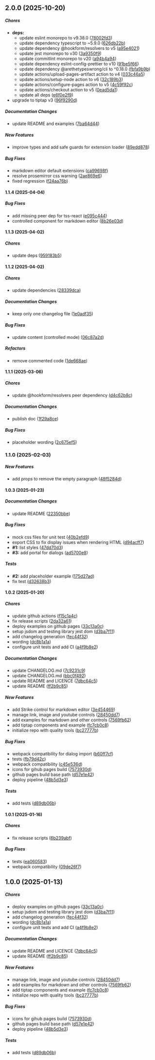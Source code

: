 ## 2.0.0 (2025-10-20)

##### Chores

- **deps:**
    - update eslint monorepo to v9.38.0 ([78002fd3](https://github.com/IGNF/react-dsfr-tiptap/commit/78002fd3af89ef95d53566c568cebdf354aeb3be))
    - update dependency typescript to ~5.9.0 ([626db22b](https://github.com/IGNF/react-dsfr-tiptap/commit/626db22be088e966ab4c7cd7f5a74dafe11a76ee))
    - update dependency @hookform/resolvers to v5 ([a95e4021](https://github.com/IGNF/react-dsfr-tiptap/commit/a95e4021558133244a40ff78141946386e617877))
    - update jest monorepo to v30 ([3a9350f9](https://github.com/IGNF/react-dsfr-tiptap/commit/3a9350f9e3cc7f4907191cf38032c9f08960d024))
    - update commitlint monorepo to v20 ([a94b4a94](https://github.com/IGNF/react-dsfr-tiptap/commit/a94b4a94f24ac04d73b1d1ddcb936b2187f9a455))
    - update dependency eslint-config-prettier to v10 ([91be5f66](https://github.com/IGNF/react-dsfr-tiptap/commit/91be5f661857d0aa40c8632920683585087677a8))
    - update dependency @arethetypeswrong/cli to ^0.18.0 ([fbfa9b9b](https://github.com/IGNF/react-dsfr-tiptap/commit/fbfa9b9b875052af7c29ba328f8fccc0e7e01fd1))
    - update actions/upload-pages-artifact action to v4 ([033c46a5](https://github.com/IGNF/react-dsfr-tiptap/commit/033c46a549d95a3f28c586088e906f08f8be9133))
    - update actions/setup-node action to v6 ([32c189b3](https://github.com/IGNF/react-dsfr-tiptap/commit/32c189b31ea2ac23607841a7990911d7011da63f))
    - update actions/configure-pages action to v5 ([4c59f92c](https://github.com/IGNF/react-dsfr-tiptap/commit/4c59f92c05ea2f4529e5f4265333007dc256104b))
    - update actions/checkout action to v5 ([0ead5da1](https://github.com/IGNF/react-dsfr-tiptap/commit/0ead5da118f71ee85c4e1b865cc3409056519d2f))
    - update all deps ([e6f0e2f9](https://github.com/IGNF/react-dsfr-tiptap/commit/e6f0e2f95e556f384d61899092c49e15292dc37e))
- upgrade to tiptap v3 ([96f9290d](https://github.com/IGNF/react-dsfr-tiptap/commit/96f9290d01f5fb0b962f367f67c622263df9ca6d))

##### Documentation Changes

- update README and examples ([7ba64d44](https://github.com/IGNF/react-dsfr-tiptap/commit/7ba64d442e5c624b540860d20836dc8dcd01f1f1))

##### New Features

- improve types and add safe guards for extension loader ([89edd878](https://github.com/IGNF/react-dsfr-tiptap/commit/89edd878fede4448a648bbdf482bdbfded70f5af))

##### Bug Fixes

- markdown editor default extensions ([ca99698f](https://github.com/IGNF/react-dsfr-tiptap/commit/ca99698f6dbb90161adf39cd2e22a82b44ec4b27))
- resolve prosemirror css warning ([2ae869e6](https://github.com/IGNF/react-dsfr-tiptap/commit/2ae869e6bc284f6b35bb18dcf90f5246d1bb68a9))
- fixed regression ([f24aa76b](https://github.com/IGNF/react-dsfr-tiptap/commit/f24aa76bfeb869fd09058db3ec15f8d9a6303ac7))

#### 1.1.4 (2025-04-04)

##### Bug Fixes

- add missing peer dep for tss-react ([e095c444](https://github.com/IGNF/react-dsfr-tiptap/commit/e095c444cb817383296bf75bc58eae0a60cbdf8a))
- controlled component for markdown editor ([8b26e03d](https://github.com/IGNF/react-dsfr-tiptap/commit/8b26e03d833f23c8bc635543f5b28ad418bdaa4a))

#### 1.1.3 (2025-04-02)

##### Chores

- update deps ([959183b5](https://github.com/IGNF/react-dsfr-tiptap/commit/959183b5e5acf6c5819cd80ce1e9d734e0c75caa))

#### 1.1.2 (2025-04-02)

##### Chores

- update dependencies ([28339dca](https://github.com/IGNF/react-dsfr-tiptap/commit/28339dca603c772bf9bdadb1b91bf10f3e2f04b9))

##### Documentation Changes

- keep only one changelog file ([1e0adf35](https://github.com/IGNF/react-dsfr-tiptap/commit/1e0adf35a6f4becc865e0baddee618e45b3681c8))

##### Bug Fixes

- update content (controlled mode) ([06c87a2d](https://github.com/IGNF/react-dsfr-tiptap/commit/06c87a2d45fcdbc5aef272bd75a9ca5f4a550d8c))

##### Refactors

- remove commented code ([1de668ae](https://github.com/IGNF/react-dsfr-tiptap/commit/1de668aee28a42e38619958d88c1342bef72ea2e))

#### 1.1.1 (2025-03-06)

##### Chores

- update @hookform/resolvers peer dependency ([d4c62b8c](https://github.com/IGNF/react-dsfr-tiptap/commit/d4c62b8c3c0cb34ad2a4df0d4581234af453a286))

##### Documentation Changes

- publish doc ([1f29a8ce](https://github.com/IGNF/react-dsfr-tiptap/commit/1f29a8ced9c0075f5f60b98baf38c2413d7ae487))

##### Bug Fixes

- placeholder wording ([2c675ef5](https://github.com/IGNF/react-dsfr-tiptap/commit/2c675ef5a7c88188633eefbb63ffe090fccc5aea))

### 1.1.0 (2025-02-03)

##### New Features

- add props to remove the empty paragraph ([48f5284d](https://github.com/IGNF/react-dsfr-tiptap/commit/48f5284d1b59e9b6424b85edd6b8dc8ed55007fb))

#### 1.0.3 (2025-01-23)

##### Documentation Changes

- update README ([22350bbe](https://github.com/IGNF/react-dsfr-tiptap/commit/22350bbecfd1d97eebb38072d1f8f8d66db29d28))

##### Bug Fixes

- mock css files for unit test ([40b2efd9](https://github.com/IGNF/react-dsfr-tiptap/commit/40b2efd94f6ae11253619e562692e99777e31961))
- export CSS to fix display issues when rendering HTML ([d94acff7](https://github.com/IGNF/react-dsfr-tiptap/commit/d94acff7b18111845aa1f195ffba2b92426b9a3e))
- **#1:** list styles ([47dd70d3](https://github.com/IGNF/react-dsfr-tiptap/commit/47dd70d329ef7943a5da972d6827bda642353120))
- **#3:** add portal for dialogs ([ad5700e8](https://github.com/IGNF/react-dsfr-tiptap/commit/ad5700e8ab39fd5ceb0f37adbb8cd2c40c5f968e))

##### Tests

- **#2:** add placeholder example ([175d27ad](https://github.com/IGNF/react-dsfr-tiptap/commit/175d27ad45cd7b6ec7d5ad8d7d75abe0b758a30d))
- fix test ([d32638b3](https://github.com/IGNF/react-dsfr-tiptap/commit/d32638b33cc19aeba6f1816ce0083990917e07a9))

#### 1.0.2 (2025-01-20)

##### Chores

- update github actions ([f15c1a4c](https://github.com/IGNF/react-dsfr-tiptap/commit/f15c1a4c94de16c3b1e0368dcddb6cb54a4a6d62))
- fix release scripts ([2da32a61](https://github.com/IGNF/react-dsfr-tiptap/commit/2da32a61c8d9499d8dc3cb653497afe210e1afe0))
- deploy examples on github pages ([33c13a0c](https://github.com/IGNF/react-dsfr-tiptap/commit/33c13a0c3607e460ca95d5b441e75f48fc9af4c9))
- setup jsdom and testing library jest dom ([d3ba7f11](https://github.com/IGNF/react-dsfr-tiptap/commit/d3ba7f112a50d1d7f4a750de598a4058a7b0c213))
- add changelog generation ([fec44f32](https://github.com/IGNF/react-dsfr-tiptap/commit/fec44f3227874cc049f75fbbb2dc82e16e571281))
- wording ([dc8b1a1a](https://github.com/IGNF/react-dsfr-tiptap/commit/dc8b1a1aa4077a8fc5eb140dbd8192b222259479))
- configure unit tests and add CI ([a4f9b8e2](https://github.com/IGNF/react-dsfr-tiptap/commit/a4f9b8e25b0e6f82cffcda8980c23c27f2713234))

##### Documentation Changes

- update CHANGELOG.md ([7c9231c9](https://github.com/IGNF/react-dsfr-tiptap/commit/7c9231c9627b2d5701dce20f096128194317d71e))
- update CHANGELOG.md ([bbc0f492](https://github.com/IGNF/react-dsfr-tiptap/commit/bbc0f492050cb8129cc8f3c98578c499538134ef))
- update README and LICENCE ([7dbc64c5](https://github.com/IGNF/react-dsfr-tiptap/commit/7dbc64c52426ab7b4e171d0167000acef5d973c6))
- update README ([ff2b9c85](https://github.com/IGNF/react-dsfr-tiptap/commit/ff2b9c85df863595b8b51a13e693fff73e55054a))

##### New Features

- add Strike control for markdown editor ([3e454469](https://github.com/IGNF/react-dsfr-tiptap/commit/3e45446964629e88cfa662789c50002cc3834dbd))
- manage link, image and youtube controls ([28450dd7](https://github.com/IGNF/react-dsfr-tiptap/commit/28450dd75550404313b6470a9113ded6fc3261f3))
- add examples for markdown and other controls ([7569fb62](https://github.com/IGNF/react-dsfr-tiptap/commit/7569fb6258e91193e7ee35c634ce478b6fc4e3f1))
- add tiptap components and example ([fc7cb0c8](https://github.com/IGNF/react-dsfr-tiptap/commit/fc7cb0c883071cc95d864e4d34a9024ee538f004))
- initialize repo with quality tools ([bc27777b](https://github.com/IGNF/react-dsfr-tiptap/commit/bc27777b442d935e970f898396534b1a1f140aff))

##### Bug Fixes

- webpack compatibility for dialog import ([b60ff7cf](https://github.com/IGNF/react-dsfr-tiptap/commit/b60ff7cf44120f391f922e0127cf41458ee43767))
- tests ([fb79d42c](https://github.com/IGNF/react-dsfr-tiptap/commit/fb79d42cd014e39a313b10a77a457d8da0524f94))
- webpack compatibility ([c45e536d](https://github.com/IGNF/react-dsfr-tiptap/commit/c45e536d66e732fadc4a1e8abebe99c6ea3d1c7f))
- icons for gihub pages build ([7573930d](https://github.com/IGNF/react-dsfr-tiptap/commit/7573930d590d6f5df013741a60665a6dbe025689))
- github pages build base path ([d57e1e42](https://github.com/IGNF/react-dsfr-tiptap/commit/d57e1e4238b09ea2a00a7c456c67c1ca5b57301f))
- deploy pipeline ([48b5d3e3](https://github.com/IGNF/react-dsfr-tiptap/commit/48b5d3e39a2fc8c34cfaca2f445136ebbb170b35))

##### Tests

- add tests ([d89db06b](https://github.com/IGNF/react-dsfr-tiptap/commit/d89db06b15bdf0d9222588f286940e70045cb228))

#### 1.0.1 (2025-01-16)

##### Chores

- fix release scripts ([6b239abf](https://github.com/IGNF/react-dsfr-tiptap/commit/6b239abf8782ee9d025c7f55a28c5654189f123f))

##### Bug Fixes

- tests ([ea060583](https://github.com/IGNF/react-dsfr-tiptap/commit/ea06058366d407bfb4b1d009a919f4a5905b67f1))
- webpack compatibility ([09de26f7](https://github.com/IGNF/react-dsfr-tiptap/commit/09de26f7d8f134880343d1f40cb637e2a6a7fe7b))

## 1.0.0 (2025-01-13)

##### Chores

- deploy examples on github pages ([33c13a0c](https://github.com/IGNF/react-dsfr-tiptap/commit/33c13a0c3607e460ca95d5b441e75f48fc9af4c9))
- setup jsdom and testing library jest dom ([d3ba7f11](https://github.com/IGNF/react-dsfr-tiptap/commit/d3ba7f112a50d1d7f4a750de598a4058a7b0c213))
- add changelog generation ([fec44f32](https://github.com/IGNF/react-dsfr-tiptap/commit/fec44f3227874cc049f75fbbb2dc82e16e571281))
- wording ([dc8b1a1a](https://github.com/IGNF/react-dsfr-tiptap/commit/dc8b1a1aa4077a8fc5eb140dbd8192b222259479))
- configure unit tests and add CI ([a4f9b8e2](https://github.com/IGNF/react-dsfr-tiptap/commit/a4f9b8e25b0e6f82cffcda8980c23c27f2713234))

##### Documentation Changes

- update README and LICENCE ([7dbc64c5](https://github.com/IGNF/react-dsfr-tiptap/commit/7dbc64c52426ab7b4e171d0167000acef5d973c6))
- update README ([ff2b9c85](https://github.com/IGNF/react-dsfr-tiptap/commit/ff2b9c85df863595b8b51a13e693fff73e55054a))

##### New Features

- manage link, image and youtube controls ([28450dd7](https://github.com/IGNF/react-dsfr-tiptap/commit/28450dd75550404313b6470a9113ded6fc3261f3))
- add examples for markdown and other controls ([7569fb62](https://github.com/IGNF/react-dsfr-tiptap/commit/7569fb6258e91193e7ee35c634ce478b6fc4e3f1))
- add tiptap components and example ([fc7cb0c8](https://github.com/IGNF/react-dsfr-tiptap/commit/fc7cb0c883071cc95d864e4d34a9024ee538f004))
- initialize repo with quality tools ([bc27777b](https://github.com/IGNF/react-dsfr-tiptap/commit/bc27777b442d935e970f898396534b1a1f140aff))

##### Bug Fixes

- icons for gihub pages build ([7573930d](https://github.com/IGNF/react-dsfr-tiptap/commit/7573930d590d6f5df013741a60665a6dbe025689))
- github pages build base path ([d57e1e42](https://github.com/IGNF/react-dsfr-tiptap/commit/d57e1e4238b09ea2a00a7c456c67c1ca5b57301f))
- deploy pipeline ([48b5d3e3](https://github.com/IGNF/react-dsfr-tiptap/commit/48b5d3e39a2fc8c34cfaca2f445136ebbb170b35))

##### Tests

- add tests ([d89db06b](https://github.com/IGNF/react-dsfr-tiptap/commit/d89db06b15bdf0d9222588f286940e70045cb228))
